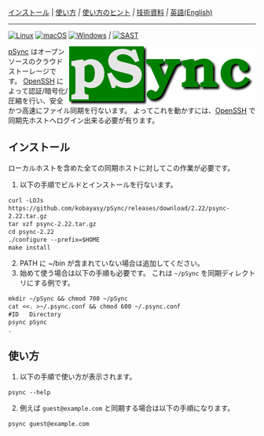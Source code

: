 [インストール](#インストール)
|
[使い方](#使い方)
*|*
[使い方のヒント](doc/NOTE_ja.md)
*|*
[技術資料](doc/DEV_ja.md)
*|*
[英語(English)](README_en.md)

***

[![Linux](https://github.com/kobayasy/pSync/workflows/Linux/badge.svg)](https://github.com/kobayasy/pSync/actions/workflows/build-linux.yml)
[![macOS](https://github.com/kobayasy/pSync/workflows/macOS/badge.svg)](https://github.com/kobayasy/pSync/actions/workflows/build-macos.yml)
[![Windows](https://github.com/kobayasy/pSync/workflows/Windows/badge.svg)](https://github.com/kobayasy/pSync/actions/workflows/build-windows.yml)
*|*
[![SAST](https://github.com/kobayasy/pSync/workflows/SAST/badge.svg)](https://github.com/kobayasy/pSync/actions/workflows/codeql-analysis.yml)

<img src="psync.png" alt="pSync" align="right">

[pSync] はオープンソースのクラウドストーレージです。
[OpenSSH] によって認証/暗号化/圧縮を行い、安全かつ高速にファイル同期を行ないます。
よってこれを動かすには、[OpenSSH] で同期先ホストへログイン出来る必要が有ります。

## インストール
ローカルホストを含めた全ての同期ホストに対してこの作業が必要です。
1. 以下の手順でビルドとインストールを行ないます。
```
curl -LOJs https://github.com/kobayasy/pSync/releases/download/2.22/psync-2.22.tar.gz
tar xzf psync-2.22.tar.gz
cd psync-2.22
./configure --prefix=$HOME
make install
```
2. PATH に ~/bin が含まれていない場合は追加してください。
3. 始めて使う場合は以下の手順も必要です。
これは `~/pSync` を同期ディレクトリにする例です。
```
mkdir ~/pSync && chmod 700 ~/pSync
cat <<. >~/.psync.conf && chmod 600 ~/.psync.conf
#ID   Directory
psync pSync
.
```

## 使い方
1. 以下の手順で使い方が表示されます。
```
psync --help
```
2. 例えば `guest@example.com` と同期する場合は以下の手順になります。
```
psync guest@example.com
```

[pSync]: https://github.com/kobayasy/pSync
[OpenSSH]: https://www.openssh.com
